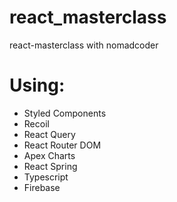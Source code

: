 # react_masterclass
react-masterclass with nomadcoder

# Using:
- Styled Components
- Recoil
- React Query
- React Router DOM
- Apex Charts
- React Spring
- Typescript
- Firebase
